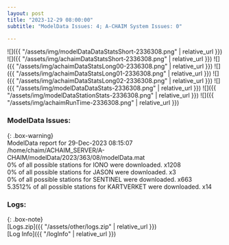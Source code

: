 ```yaml
---
layout: post
title: "2023-12-29 08:00:00"
subtitle: "ModelData Issues: 4; A-CHAIM System Issues: 0"

---
```


![]({{ "/assets/img/modelDataDataStatsShort-2336308.png" | relative_url }})
![]({{ "/assets/img/achaimDataStatsShort-2336308.png" | relative_url }})
![]({{ "/assets/img/achaimDataStatsLong00-2336308.png" | relative_url }})
![]({{ "/assets/img/achaimDataStatsLong01-2336308.png" | relative_url }})
![]({{ "/assets/img/achaimDataStatsLong02-2336308.png" | relative_url }})
![]({{ "/assets/img/modelDataDataStats-2336308.png" | relative_url }})
![]({{ "/assets/img/modelDataStationStats-2336308.png" | relative_url }})
![]({{ "/assets/img/achaimRunTime-2336308.png" | relative_url }})


### ModelData Issues:  
  
{: .box-warning}  
 ModelData report for 29-Dec-2023 08:15:07   
 /home/chaim/ACHAIM_SERVER/A-CHAIM/modelData/2023/363/08/modelData.mat   
 0% of all possible stations for IONO were downloaded. x1208   
 0% of all possible stations for JASON were downloaded. x3   
 0% of all possible stations for SENTINEL were downloaded. x663   
 5.3512% of all possible stations for KARTVERKET were downloaded. x14   
  


### Logs:  
  
{: .box-note}  
[Logs.zip]({{ "/assets/other/logs.zip" | relative_url }})  
[Log Info]({{ "/logInfo" | relative_url }})  
